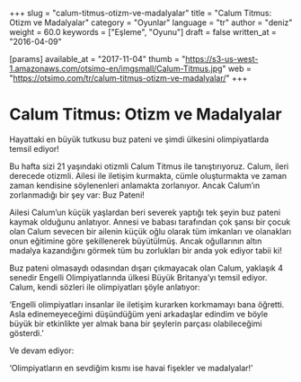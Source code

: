 +++
slug = "calum-titmus-otizm-ve-madalyalar"
title = "Calum Titmus: Otizm ve Madalyalar"
category = "Oyunlar"
language = "tr"
author = "deniz"
weight = 60.0
keywords = ["Eşleme", "Oyunu"]
draft = false
written_at = "2016-04-09"

[params]
available_at = "2017-11-04"
thumb = "https://s3-us-west-1.amazonaws.com/otsimo-en/imgsmall/Calum-Titmus.jpg"
web = "https://otsimo.com/tr/calum-titmus-otizm-ve-madalyalar/"
+++


# Calum Titmus: Otizm ve Madalyalar

Hayattaki en büyük tutkusu buz pateni ve şimdi ülkesini olimpiyatlarda temsil ediyor!

Bu hafta sizi 21 yaşındaki otizmli Calum Titmus ile tanıştırıyoruz. Calum, ileri derecede otizmli. Ailesi ile iletişim kurmakta, cümle oluşturmakta ve zaman zaman kendisine söylenenleri anlamakta zorlanıyor. Ancak Calum’ın zorlanmadığı bir şey var: Buz Pateni!

Ailesi Calum’un küçük yaşlardan beri severek yaptığı tek şeyin buz pateni kaymak olduğunu anlatıyor. Annesi ve babası tarafından çok şansı bir çocuk olan Calum sevecen bir ailenin küçük oğlu olarak tüm imkanları ve olanakları onun eğitimine göre şekillenerek büyütülmüş. Ancak oğullarının altın madalya kazandığını görmek tüm bu zorlukları bir anda yok ediyor tabii ki!

Buz pateni olmasaydı odasından dışarı çıkmayacak olan Calum, yaklaşık 4 senedir Engelli Olimpiyatlarında ülkesi Büyük Britanya’yı temsil ediyor. Calum, kendi sözleri ile olimpiyatları şöyle anlatıyor:

‘Engelli olimpiyatları insanlar ile iletişim kurarken korkmamayı bana öğretti. Asla edinemeyeceğimi düşündüğüm yeni arkadaşlar edindim ve böyle büyük bir etkinlikte yer almak bana bir şeylerin parçası olabileceğimi gösterdi.’

Ve devam ediyor:

‘Olimpiyatların en sevdiğim kısmı ise havai fişekler ve madalyalar!’
